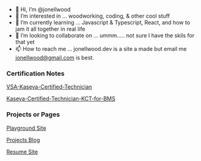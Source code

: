- 👋 Hi, I’m @jonellwood
- 👀 I’m interested in ... woodworking, coding, & other cool stuff
- 🌱 I’m currently learning ... Javascript & Typescript, React, and how to jam it all together in real life
- 💞️ I’m looking to collaborate on ... ummm..... not sure I have the skils for that yet
- 📫 How to reach me ... jonellwood.dev is a site a made but email me jonellwood@gmail.com is best.

### Certification Notes
[VSA-Kaseya-Certified-Technician](https://github.com/jonellwood/VSA-Kaseya-Certified-Technician)

[Kaseya-Certified-Technician-KCT-for-BMS](https://github.com/jonellwood/Kaseya-Certified-Technician-KCT-for-BMS/blob/main/README.md)

### Projects or Pages

[Playground Site](https://jonellwood.dev)

[Projects Blog](https://projects.jonellwood.dev)

[Resume Site](https://resume.jonelwood.dev)

<!---
jonellwood/jonellwood is a ✨ special ✨ repository because its `README.md` (this file) appears on your GitHub profile.
You can click the Preview link to take a look at your changes.
--->
